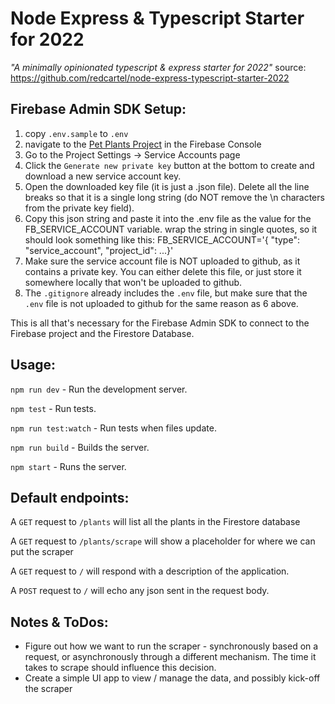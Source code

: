 # Node Express & Typescript Starter for 2022
*"A minimally opinionated typescript & express starter for 2022"*
source: https://github.com/redcartel/node-express-typescript-starter-2022

## Firebase Admin SDK Setup:
1. copy `.env.sample` to `.env`
2. navigate to the [Pet Plants Project](http://console.firebase.com) in the Firebase Console
3. Go to the Project Settings -> Service Accounts page
4. Click the `Generate new private key` button at the bottom to create and download a new service account key.
5. Open the downloaded key file (it is just a .json file). Delete all the line breaks so that it is a single long string (do NOT remove the \n characters from the private key field).
6. Copy this json string and paste it into the .env file as the value for the FB_SERVICE_ACCOUNT variable. wrap the string in single quotes, so it should look something like this: FB_SERVICE_ACCOUNT='{ "type": "service_account", "project_id": ...}'
7. Make sure the service account file is NOT uploaded to github, as it contains a private key. You can either delete this file, or just store it somewhere locally that won't be uploaded to github.
8. The `.gitignore` already includes the `.env` file, but make sure that the `.env` file is not uploaded to github for the same reason as 6 above.

This is all that's necessary for the Firebase Admin SDK to connect to the Firebase project and the Firestore Database.


## Usage:

`npm run dev` - Run the development server.

`npm test` - Run tests.

`npm run test:watch` - Run tests when files update.

`npm run build` - Builds the server.

`npm start` - Runs the server.
## Default endpoints:

A `GET` request to `/plants` will list all the plants in the Firestore database

A `GET` request to `/plants/scrape` will show a placeholder for where we can put the scraper

A `GET` request to `/` will respond with a description of the application.

A `POST` request to `/` will echo any json sent in the request body.

## Notes & ToDos:
- Figure out how we want to run the scraper - synchronously based on a request, or asynchronously through a different mechanism. The time it takes to scrape should influence this decision.
- Create a simple UI app to view / manage the data, and possibly kick-off the scraper

